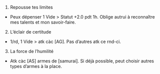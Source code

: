 1. Repousse tes limites
  * Peux dépenser 1 Vide > Statut +2.0 pdt 1h. Oblige autrui à reconnaître mes
    talents et mon savoir-faire.
2. L’éclair de certitude
  * 1/rd, 1 Vide > atk càc [AG]. Pas d’autres atk ce rnd-ci.
3. La force de l’humilité
  * Atk càc [AS] armes de [samurai]. Si déjà possible, peut choisir autres types
    d’armes à la place.
